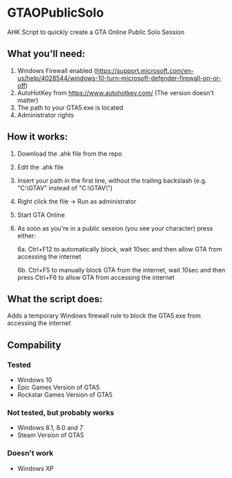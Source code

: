# GTAOPublicSolo
AHK Script to quickly create a GTA Online Public Solo Session

## What you'll need:
1. Windows Firewall enabled (https://support.microsoft.com/en-us/help/4028544/windows-10-turn-microsoft-defender-firewall-on-or-off)
2. AutoHotKey from https://www.autohotkey.com/ (The version doesn't matter)
3. The path to your GTA5.exe is located
4. Administrator rights

## How it works:
1. Download the .ahk file from the repo
2. Edit the .ahk file
3. Insert your path in the first line, without the trailing backslash (e.g. "C:\GTAV" instead of "C:\GTAV\\")
4. Right click the file -> Run as administrator
5. Start GTA Online
6. As soon as you're in a public session (you see your character) press either:

    6a. Ctrl+F12 to automatically block, wait 10sec and then allow GTA from accessing the internet
    
    6b. Ctrl+F5 to manually block GTA from the internet, wait 10sec and then press Ctrl+F6 to allow GTA from accessing the internet
    
## What the script does:
Adds a temporary Windows firewall rule to block the GTA5.exe from accessing the internet

## Compability
### Tested
- Windows 10
- Epic Games Version of GTA5
- Rockstar Games Version of GTA5

### Not tested, but probably works
- Windows 8.1, 8.0 and 7
- Steam Version of GTA5

### Doesn't work
- Windows XP
